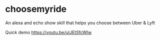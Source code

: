 # choosemyride
An alexa and echo show skill that helps you choose between Uber & Lyft

Quick demo https://youtu.be/ulJEtSfcWlw
